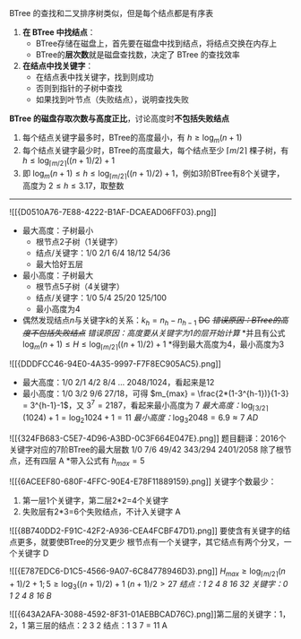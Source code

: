 
BTree 的查找和二叉排序树类似，但是每个结点都是有序表

1. **在 BTree 中找结点**：
	- BTree存储在磁盘上，首先要在磁盘中找到结点，将结点交换在内存上
	- BTree的**层次数**就是磁盘查找数，决定了 BTree 的查找效率
2. **在结点中找关键字**：
	- 在结点表中找关键字，找到则成功
	- 否则到指针的子树中查找
	- 如果找到叶节点（失败结点），说明查找失败

**BTree 的磁盘存取次数与高度正比**，讨论高度时**不包括失败结点**
1. 每个结点关键字最多时，BTree的高度最小，有 $h \geq \log_m(n+1)$
2. 每个结点关键字最少时，BTree的高度最大，每个结点至少 $\lceil m/2 \rceil$ 棵子树，有 $h \leq \log_{\lceil m/2 \rceil} ((n+1)/2)+1$
3. 即 $\log_m(n+1) \leq h \leq \log_{\lceil m/2 \rceil} ((n+1)/2)+1$，例如3阶BTree有8个关键字，高度为 $2 \leq h \leq 3.17$，取整数

------

![[{D0510A76-7E88-4222-B1AF-DCAEAD06FF03}.png]]
- 最大高度：子树最小
	- 根节点2子树（1关键字）
	- 结点/关键字：1/0 2/1 6/4 18/12 54/36
	- 最大恰好五层
- 最小高度：子树最大
	- 根节点5子树（4关键字）
	- 结点/关键字：1/0 5/4 25/20 125/100
	- 最小高度为4
- 偶然发现结点*n*与关键字*k*的关系：$k_h = n_h - n_{h-1}$
~~DC~~
~~*错误原因：BTree的高度不包括失败结点*~~
*错误原因：高度要从关键字为1的层开始计算*
*并且有公式 $\log_m(n+1) \leq H \leq \log_{\lceil m/2 \rceil}((n+1)/2)+1$
*得到最大高度为4，最小高度为3

![[{DDDFCC46-94E0-4A35-9997-F7F8EC905AC5}.png]]
- 最大高度：1/0 2/1 4/2 8/4 ... 2048/1024，看起来是12
- 最小高度：1/0 3/2 9/6 27/18，可得 $m_{max} = \frac{2*(1-3^{h-1})}{1-3} = 3^{h-1}-1$，又 $3^7=2187$，看起来最小高度为 7
*最大高度：*$\log_{\lceil 3/2 \rceil}(1024)+1 = \log_2 1024 + 1 = 11$
*最小高度：*$\log_3 2048 = 6.9 \approx 7$
*AD*

![[{324FB683-C5E7-4D96-A3BD-0C3F664E047E}.png]]
题目翻译：2016个关键字对应的7阶BTree的最大层数
1/0 7/6 49/42 343/294 2401/2058
除了根节点，还有四层
A
*带入公式有 $h_{max} = 5$

![[{6ACEEF80-680F-4FFC-90E4-E78F11889159}.png]]
关键字个数最少：
1. 第一层1个关键字，第二层2\*2=4个关键字
2. 失败层有2\*3=6个失败结点，不计入关键字
A

![[{8B740DD2-F91C-42F2-A936-CEA4FCBF47D1}.png]]
要使含有关键字的结点更多，就要使BTree的分叉更少
根节点有一个关键字，其它结点有两个分叉，一个关键字
D

![[{E787EDC6-D1C5-4566-9A07-6C84778946D3}.png]]
$H_{max} \geq \log_{\lceil m/2 \rceil} (n+1)/2+1 ; 5 \geq \log_3 ((n+1)/2)+1$
$(n+1)/2 > 27$
*结点：1 2 4 8 16 32*
*关键字：0 1 2 4 8 16*
*B*

![[{643A2AFA-3088-4592-8F31-01AEBBCAD76C}.png]]第二层的关键字：1，2，1
第三层的结点：2 3 2
结点：1 3 7 = 11
A